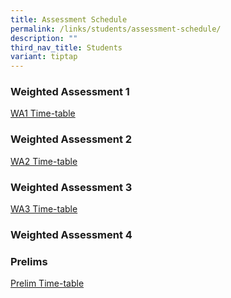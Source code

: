 ```yaml
---
title: Assessment Schedule
permalink: /links/students/assessment-schedule/
description: ""
third_nav_title: Students
variant: tiptap
---
```

<h3>Weighted Assessment 1</h3>
<p><a href="/files/Time%20Table/2024/WA1_2024__For_student__29_Jan.pdf" rel="noopener noreferrer nofollow" target="_blank">WA1 Time-table</a>
</p>
<h3>Weighted Assessment 2</h3>
<p><a href="/files/Time Table/2024/WA2_TIMETABLE_APR_2024.pdf" rel="noopener noreferrer nofollow" target="_blank">WA2 Time-table</a>
</p>
<h3>Weighted Assessment 3</h3>
<p><a href="/files/Time Table/2024/Sec_1_3_WA3_updated_17_July.pdf" rel="noopener noreferrer nofollow" target="_blank">WA3 Time-table</a>
</p>
<h3>Weighted Assessment 4</h3>
<p></p>
<h3>Prelims</h3>
<p><a href="/files/Time Table/2024/Sec_4_5_Prelim_Timetabled__updated_17_July__v2.pdf" rel="noopener noreferrer nofollow" target="_blank">Prelim Time-table</a>
</p>
<p></p>